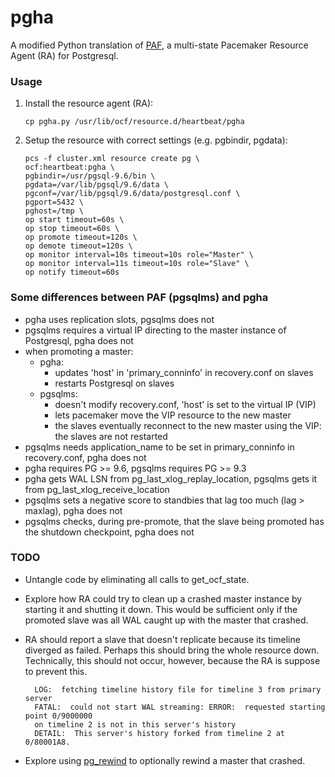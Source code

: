 # pgha

A modified Python translation of [PAF](https://github.com/dalibo/PAF), a 
multi-state Pacemaker Resource Agent (RA) for Postgresql.

### Usage

1. Install the resource agent (RA):

       cp pgha.py /usr/lib/ocf/resource.d/heartbeat/pgha
       
2. Setup the resource with correct settings (e.g. pgbindir, pgdata):

       pcs -f cluster.xml resource create pg \
       ocf:heartbeat:pgha \
       pgbindir=/usr/pgsql-9.6/bin \
       pgdata=/var/lib/pgsql/9.6/data \
       pgconf=/var/lib/pgsql/9.6/data/postgresql.conf \
       pgport=5432 \
       pghost=/tmp \
       op start timeout=60s \
       op stop timeout=60s \
       op promote timeout=120s \
       op demote timeout=120s \
       op monitor interval=10s timeout=10s role="Master" \
       op monitor interval=11s timeout=10s role="Slave" \
       op notify timeout=60s

###  Some differences between PAF (pgsqlms) and pgha

- pgha uses replication slots, pgsqlms does not
- pgsqlms requires a virtual IP directing to the master instance of Postgresql,
pgha does not
- when promoting a master:
    - pgha:
        - updates 'host' in 'primary_conninfo' in recovery.conf on slaves
        - restarts Postgresql on slaves
    - pgsqlms:
        - doesn't modify recovery.conf, 'host' is set to the virtual IP (VIP)
        - lets pacemaker move the VIP resource to the new master
        - the slaves eventually reconnect to the new master using the VIP: the 
        slaves are not restarted
- pgsqlms needs application_name to be set in primary_conninfo in recovery.conf, 
pgha does not
- pgha requires PG >= 9.6, pgsqlms requires PG >= 9.3
- pgha gets WAL LSN from pg_last_xlog_replay_location, pgsqlms gets it from 
pg_last_xlog_receive_location
- pgsqlms sets a negative score to standbies that lag too much (lag > maxlag), 
pgha does not
- pgsqlms checks, during pre-promote, that the slave being promoted has the 
shutdown checkpoint, pgha does not


### TODO

- Untangle code by eliminating all calls to get_ocf_state.

- Explore how RA could try to clean up a crashed master instance by starting 
it and shutting it down. This would be sufficient only if the promoted slave was
all WAL caught up with the master that crashed.

- RA should report a slave that doesn't replicate because its
timeline diverged as failed. Perhaps this should bring the whole resource down. 
Technically, this should not occur, however, because the RA is suppose to prevent this. 
	
        LOG:  fetching timeline history file for timeline 3 from primary server
        FATAL:  could not start WAL streaming: ERROR:  requested starting point 0/9000000 
        on timeline 2 is not in this server's history
        DETAIL:  This server's history forked from timeline 2 at 0/80001A8.

- Explore using 
[pg_rewind](https://wiki.postgresql.org/wiki/What's_new_in_PostgreSQL_9.5#pg_rewind) 
to optionally rewind a master that crashed.